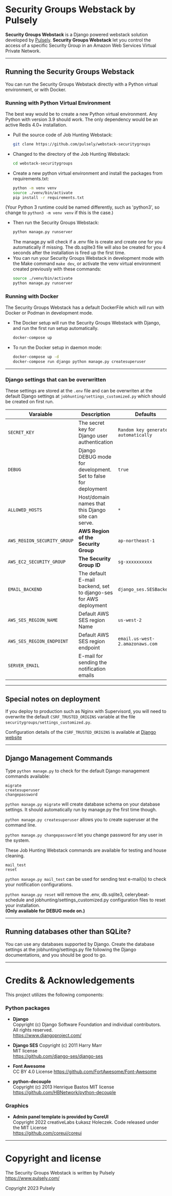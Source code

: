 
# Security Groups Webstack by Pulsely

__Security Groups Webstack__ is a Django powered webstack solution developed by [Pulsely](https://www.pulsely.com/). 
__Security Groups Webstack__ let you control the access of a specific Security Group in an Amazon Web Services Virtual Private Network.

---

## Running the Security Groups Webstack

You can run the Security Groups Webstack directly with a Python virtual environment, or with Docker.

### Running with Python Virtual Environment

The best way would be to create a new Python virtual environment. Any Python with version 3.9 should work.
The only dependency would be an active Redis 4.0+ installation.

* Pull the source code of Job Hunting Webstack:
  ```sh
  git clone https://github.com/pulsely/webstack-securitygroups
  ```

* Changed to the directory of the Job Hunting Webstack:
  ```sh
  cd webstack-securitygroups
  ```

* Create a new python virtual environment and install the packages from requirements.txt:
  ```sh
  python -m venv venv
  source ./venv/bin/activate
  pip install -r requirements.txt
  ```
(Your Python 3 runtime could be named differently, such as 'python3', so change to ```python3 -m venv venv``` if this is the case.)

* Then run the Security Groups Webstack:
  ```sh
  python manage.py runserver
  ```
  The manage.py will check if a .env file is create and create one for you automatically if missing. The db.sqlite3 file will also be created for you 4 seconds after the installation is fired up the first time.
* You can run your Security Groups Webstack in development mode with the Make command ```make dev```, or activate the venv virtual environment created previously with these commands:
  ```sh
  source ./venv/bin/activate
  python manage.py runserver
  ```


### Running with Docker

The Security Groups Webstack has a default DockerFile which will run with Docker or Podman in development mode.

* The Docker setup will run the Security Groups Webstack with Django, and run the first run setup automatically.

  ```sh
  docker-compose up
  ```

* To run the Docker setup in daemon mode:

  ```sh
  docker-compose up -d
  docker-compose run django python manage.py createsuperuser
  ```

[//]: # (---)

[//]: # ()
[//]: # (###  Celery)

[//]: # ()
[//]: # (Celery is used for scheduling the periodic uptime checks.)

[//]: # ()
[//]: # (A sample shell script will trigger the celery for recurring checks with minutes specified in ``DEFAULT_PERIODIC_MINUTES`` with the .env configuration:  )

[//]: # (```./run_celery_dev.sh``` )

---

### Django settings that can be overwritten

These settings are stored at the ``.env`` file and can be overwriten at the default Django settings at ```jobhunting/settings_customized.py``` which should be created on first run.

| **Varaiable** | **Description**                                                  | **Defaults**                           |
| ------------- |------------------------------------------------------------------|----------------------------------------|
| ``SECRET_KEY`` | The secret key for Django user authentication                    | ``Random key generated automatically`` |
| ``DEBUG``          | Django DEBUG mode for development. Set to false for deployment   | ``true``                               |
| ``ALLOWED_HOSTS``   | Host/domain names that this Django site can serve.               | ``*``                                  |
| ``AWS_REGION_SECURITY_GROUP`` | **AWS Region of the Security Group**                             | ``ap-northeast-1``                     |
| ``AWS_EC2_SECURITY_GROUP`` | **The Security Group ID**                                        | ``sg-xxxxxxxxxx``                      |
| ``EMAIL_BACKEND`` | The default E-mail backend, set to django-ses for AWS deployment | ``django_ses.SESBackend``              |
| ``AWS_SES_REGION_NAME`` | Default AWS SES region Name                                      | ``us-west-2``                          |
| ``AWS_SES_REGION_ENDPOINT`` | Default AWS SES region endpoint                                  | ``email.us-west-2.amazonaws.com``      |
| ``SERVER_EMAIL`` | E-mail for sending the notification emails                       |                                        |

[//]: # (| ``SLACK_TOKEN`` | Slack Team Token                                                            |                                                                                      |)

[//]: # (| ``SLACK_ROOM`` | Room to show the error Slack message.                                       | ``#general``                                                                                                           |)

---
## Special notes on deployment

If you deploy to production such as Nginx with Supervisord, you will need to overwrite the default ``CSRF_TRUSTED_ORIGINS`` variable at the file ``securitygroups/settings_customized.py``.

Configuration details of the ``CSRF_TRUSTED_ORIGINS`` is available at [Django website](https://docs.djangoproject.com/en/4.2/ref/settings/#csrf-trusted-origins)

---

## Django Management Commands



Type ```python manage.py``` to check for the default Django management commands available:

```
migrate
createsuperuser
changepassword
```

```python manage.py migrate``` will create database schema on your database settings. It should automatically run by manage.py the first time though.

```python manage.py createsuperuser``` allows you to create superuser at the command line.

```python manage.py changepassword``` let you change password for any user in the system.

These Job Hunting Webstack commands are available for testing and house cleaning.
```
mail_test
reset
```

```python manage.py mail_test``` can be used for sending test e-mail(s) to check your notification configurations.

```python manage.py reset``` will remove the .env, db.sqlite3, celerybeat-schedule and jobhunting/settings_customized.py configuration files to reset your installation.   
**(Only available for DEBUG mode on.)**

---

## Running databases other than SQLite?

You can use any databases supported by Django. Create the database settings at the jobhunting/settings.py file following the Django documentations, and you should be good to go.

---

# Credits & Acknowledgements

This project utilizes the following components:

### Python packages

[//]: # (* __Celery__  )

[//]: # (  Copyright &#40;c&#41; 2015-2016 Ask Solem & contributors.  All rights reserved.)

[//]: # (  Copyright &#40;c&#41; 2012-2014 GoPivotal, Inc.  All rights reserved.)

[//]: # (  Copyright &#40;c&#41; 2009, 2010, 2011, 2012 Ask Solem, and individual contributors.  All rights reserved.)

[//]: # (  BSD 3-Clause "New" or "Revised" License)

[//]: # (  https://github.com/celery/celery)

* __Django__  
  Copyright (c) Django Software Foundation and individual contributors.   
  All rights reserved.   
  https://www.djangoproject.com/  

* __Django SES__
  Copyright (c) 2011 Harry Marr  
  MIT license  
  https://github.com/django-ses/django-ses  

* __Font Awesome__  
  CC BY 4.0 License
  https://github.com/FortAwesome/Font-Awesome

* __python-decouple__  
  Copyright (c) 2013 Henrique Bastos
  MIT license  
  https://github.com/HBNetwork/python-decouple

### Graphics

* __Admin panel template is provided by CoreUI__  
  Copyright 2022 creativeLabs Łukasz Holeczek. Code released under the MIT License   
  https://github.com/coreui/coreui


---

# Copyright and license

The Security Groups Webstack is written by Pulsely https://www.pulsely.com/

Copyright 2023 Pulsely